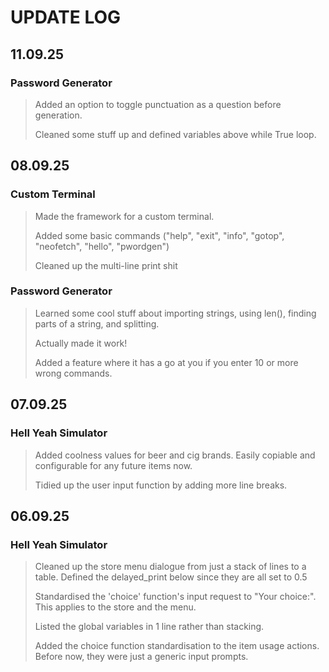 # UPDATE LOG

## 11.09.25

### Password Generator

> Added an option to toggle punctuation as a question before generation.
>
> Cleaned some stuff up and defined variables above while True loop.

## 08.09.25

### Custom Terminal

> Made the framework for a custom terminal.
> 
> Added some basic commands ("help", "exit", "info", "gotop", "neofetch", "hello", "pwordgen")
>
> Cleaned up the multi-line print shit


### Password Generator

> Learned some cool stuff about importing strings, using len(), finding parts of a string, and splitting.
>
> Actually made it work!
>
> Added a feature where it has a go at you if you enter 10 or more wrong commands.

## 07.09.25

### Hell Yeah Simulator
> Added coolness values for beer and cig brands. Easily copiable and configurable for any future items now.
>
> Tidied up the user input function by adding more line breaks.

## 06.09.25

### Hell Yeah Simulator
> Cleaned up the store menu dialogue from just a stack of lines to a table. Defined the delayed_print below since they are all set to 0.5
>
> Standardised the 'choice' function's input request to "Your choice:". This applies to the store and the menu.
>
> Listed the global variables in 1 line rather than stacking.
>
> Added the choice function standardisation to the item usage actions. Before now, they were just a generic input prompts.





